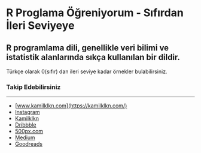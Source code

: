 R Proglama Öğreniyorum - Sıfırdan İleri Seviyeye
==============

## R programlama dili, genellikle veri bilimi ve istatistik alanlarında sıkça kullanılan bir dildir.

Türkçe olarak 0(sıfır) dan ileri seviye kadar örnekler bulabilirsiniz.










### Takip Edebilirsiniz
----------

* [www.kamilklkn.com](https://kamilklkn.com/)
* [Instagram](https://www.instagram.com/kamilklkn/)
* [Kamilklkn](http://www.kamilklkn.com/)
* [Dribbble](https://dribbble.com/kamilklkn)
* [500px.com](https://500px.com/kamilklkn)
* [Medium](https://medium.com/@kamilklkn)
* [Goodreads](https://www.goodreads.com/Kamilklkn)


